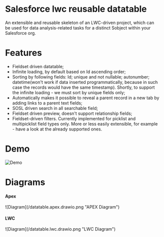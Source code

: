 # Salesforce lwc reusable datatable

An extensible and reusable skeleton of an LWC-driven project, which can be used for data analysis-related tasks for a distinct Sobject within your Salesforce org.

# Features
<ul>
    <li>Fieldset driven datatable;</li>
    <li>Infinite loading, by default based on Id ascending order;</li>
    <li>Sorting by following fields: Id; unique and not nullable; autonumber; datetime(won't work if data inserted programmatically, because in such case the records would have the same timestamp). Shortly, to support the infinite loading - we must sort by unique fields only;</li>
    <li>Automatically makes it possible to reveal a parent record in a new tab by adding links to a parent text fields;</li>
    <li>SOSL driven search in all searchable field;</li>
    <li>Fieldset driven preview, doesn't support relationship fields;</li>
    <li>Fieldset-driven filters. Currently implemented for picklist and multipicklist field types only. More or less easily extensible, for example - have a look at the already supported ones.</li>
</ul>

# Demo

![Demo](/demo.gif)
# Diagrams

<h4>Apex</h4>
![Diagram](/datatable.apex.drawio.png "APEX Diagram")
<h4>LWC</h4>
![Diagram](/datatable.lwc.drawio.png "LWC Diagram")